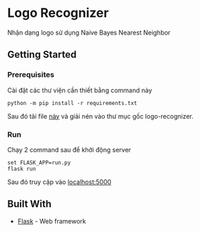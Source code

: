 # Logo Recognizer
Nhận dạng logo sử dụng Naive Bayes Nearest Neighbor

## Getting Started
### Prerequisites

Cài đặt các thư viện cần thiết bằng command này

```
python -m pip install -r requirements.txt
```
Sau đó tải file [này](https://studenthcmupedu-my.sharepoint.com/:u:/g/personal/4301104136_student_hcmup_edu_vn/EWeJooenZvRLsitMj7iYw08BcsYgB3ivfqnKTSKtI_cFIg?e=NPPsdS) và giải nén vào thư mục gốc logo-recognizer.
### Run
Chạy 2 command sau để khởi động server

```
set FLASK_APP=run.py
flask run
```
Sau đó truy cập vào [localhost:5000](http://localhost:5000/)
## Built With

* [Flask](https://palletsprojects.com/p/flask/) - Web framework
